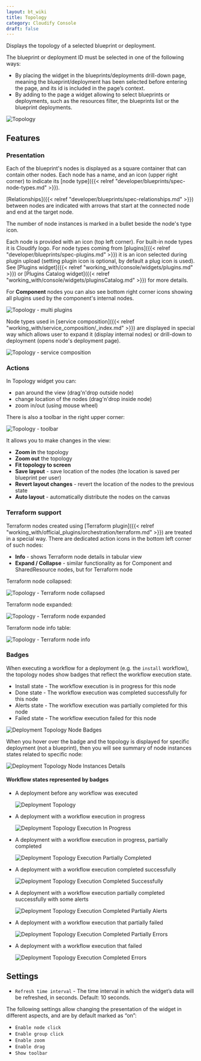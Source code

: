 ```yaml
---
layout: bt_wiki
title: Topology
category: Cloudify Console
draft: false
---
```


Displays the topology of a selected blueprint or deployment.

The blueprint or deployment ID must be selected in one of the following ways: 

* By placing the widget in the blueprints/deployments drill-down page, meaning the blueprint/deployment has been selected before entering the page, and its id is included in the page’s context. 
* By adding to the page a widget allowing to select blueprints or deployments, such as the resources filter, the blueprints list or the blueprint deployments.  

![Topology]( /images/ui/widgets/topology.png )

## Features

### Presentation

Each of the blueprint's nodes is displayed as a square container that can contain other nodes. 
Each node has a name, and an icon (upper right corner) to indicate its [node type]({{< relref "developer/blueprints/spec-node-types.md" >}}). 

[Relationships]({{< relref "developer/blueprints/spec-relationships.md" >}}) between nodes are indicated with arrows that start at the connected node and end at the target node.

The number of node instances is marked in a bullet beside the node's type icon.

Each node is provided with an icon (top left corner). For built-in node types it is Cloudify logo. For node types coming from [plugins]({{< relref "developer/blueprints/spec-plugins.md" >}}) it is an icon selected during plugin upload (setting plugin icon is optional, by default a plug icon is used). 
See [Plugins widget]({{< relref "working_with/console/widgets/plugins.md" >}}) or [Plugins Catalog widget]({{< relref "working_with/console/widgets/pluginsCatalog.md" >}}) for more details.

For **Component** nodes you can also see bottom right corner icons showing all plugins used by the component's internal nodes. 

![Topology - multi plugins]( /images/ui/widgets/topology-widget_multi-plugins.png )

Node types used in [service composition]({{< relref "working_with/service_composition/_index.md" >}}) are displayed in special way which allows user to expand it (display internal nodes) or drill-down to deployment (opens node's deployment page).

![Topology - service composition]( /images/ui/widgets/topology-widget_component-node.png )


### Actions

In Topology widget you can:
 
* pan around the view (drag'n'drop outside node)
* change location of the nodes (drag'n'drop inside node)
* zoom in/out (using mouse wheel)     


There is also a toolbar in the right upper corner:

![Topology - toolbar]( /images/ui/widgets/topology-widget_toolbar.png )

It allows you to make changes in the view:

* **Zoom in** the topology
* **Zoom out** the topology
* **Fit topology to screen**
* **Save layout** - save location of the nodes (the location is saved per blueprint per user) 
* **Revert layout changes** - revert the location of the nodes to the previous state
* **Auto layout** - automatically distribute the nodes on the canvas


### Terraform support 

Terraform nodes created using [Terraform plugin]({{< relref "working_with/official_plugins/orchestration/terraform.md" >}})
are treated in a special way. There are dedicated action icons in the bottom left corner of such nodes:

* **Info** - shows Terraform node details in tabular view
* **Expand / Collapse** - similar functionality as for Component and SharedResource nodes, but for Terraform node


Terraform node collapsed:

![Topology - Terraform node collapsed]( /images/ui/widgets/topology-widget_terraform-node.png )

Terraform node expanded:

![Topology - Terraform node expanded]( /images/ui/widgets/topology-widget_terraform-node-expanded.png )

Terraform node info table:

![Topology - Terraform node info]( /images/ui/widgets/topology-widget_terraform-info.png )


### Badges

When executing a workflow for a deployment (e.g. the `install` workflow), the topology nodes show badges that reflect the workflow execution state.<br/>

* Install state - The workflow execution is in progress for this node
* Done state - The workflow execution was completed successfully for this node
* Alerts state - The workflow execution was partially completed for this node
* Failed state - The workflow execution failed for this node

![Deployment Topology Node Badges]( /images/ui/widgets/topology-widget-badges.png )

When you hover over the badge and the topology is displayed for specific deployment (not a blueprint), then you will see summary of node instances states related to specific node:

![Deployment Topology Node Instances Details]( /images/ui/widgets/topology-widget-node-instances-details.png )
 

#### Workflow states represented by badges

* A deployment before any workflow was executed

    ![Deployment Topology]( /images/ui/widgets/topology-widget-1.png )

* A deployment with a workflow execution in progress

    ![Deployment Topology Execution In Progress]( /images/ui/widgets/topology-widget-2.png )

* A deployment with a workflow execution in progress, partially completed

    ![Deployment Topology Execution Partially Completed]( /images/ui/widgets/topology-widget-3.png )

* A deployment with a workflow execution completed successfully

    ![Deployment Topology Execution Completed Successfully]( /images/ui/widgets/topology-widget-4.png )

* A deployment with a workflow execution partially completed successfully with some alerts

    ![Deployment Topology Execution Completed Partially Alerts]( /images/ui/widgets/topology-widget-5.png )

* A deployment with a workflow execution that partially failed

    ![Deployment Topology Execution Completed Partially Errors]( /images/ui/widgets/topology-widget-6.png )

* A deployment with a workflow execution that failed

    ![Deployment Topology Execution Completed Errors]( /images/ui/widgets/topology-widget-7.png )


## Settings 

* `Refresh time interval` - The time interval in which the widget’s data will be refreshed, in seconds. Default: 10 seconds.

The following settings allow changing the presentation of the widget in different aspects, and are by default marked as “on”: 

* `Enable node click` 
* `Enable group click` 
* `Enable zoom` 
* `Enable drag` 
* `Show toolbar` 
